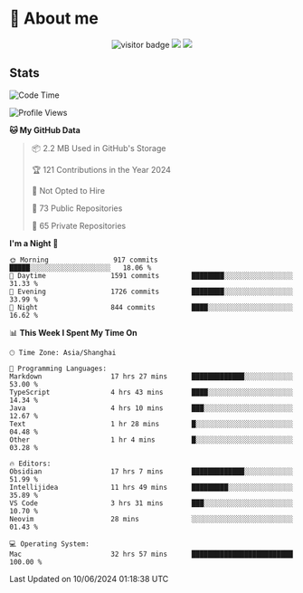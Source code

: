 <!-- ![](https://youpai.roccoshi.top/img/20200804214216.png) -->

# 🧐 About me
 
<p align="center">
<img src="https://visitor-badge.laobi.icu/badge?page_id=Lincest.Lincest&title=hits" alt="visitor badge"/>
<a href="mailto:imroccoshi@gmail.com"><img src="https://img.shields.io/badge/gmail-imroccoshi%40gmail.com-red"></a>
<a href="https://blog.roccoshi.top"><img src="https://img.shields.io/badge/blog-roccoshi-green"></a>
</p>

## Stats

<!--START_SECTION:waka-->
![Code Time](http://img.shields.io/badge/Code%20Time-1%2C257%20hrs%208%20mins-blue)

![Profile Views](http://img.shields.io/badge/Profile%20Views-0-blue)

**🐱 My GitHub Data** 

> 📦 2.2 MB Used in GitHub's Storage 
 > 
> 🏆 121 Contributions in the Year 2024
 > 
> 🚫 Not Opted to Hire
 > 
> 📜 73 Public Repositories 
 > 
> 🔑 65 Private Repositories 
 > 
**I'm a Night 🦉** 

```text
🌞 Morning                917 commits         █████░░░░░░░░░░░░░░░░░░░░   18.06 % 
🌆 Daytime                1591 commits        ████████░░░░░░░░░░░░░░░░░   31.33 % 
🌃 Evening                1726 commits        ████████░░░░░░░░░░░░░░░░░   33.99 % 
🌙 Night                  844 commits         ████░░░░░░░░░░░░░░░░░░░░░   16.62 % 
```


📊 **This Week I Spent My Time On** 

```text
🕑︎ Time Zone: Asia/Shanghai

💬 Programming Languages: 
Markdown                 17 hrs 27 mins      █████████████░░░░░░░░░░░░   53.00 % 
TypeScript               4 hrs 43 mins       ████░░░░░░░░░░░░░░░░░░░░░   14.34 % 
Java                     4 hrs 10 mins       ███░░░░░░░░░░░░░░░░░░░░░░   12.67 % 
Text                     1 hr 28 mins        █░░░░░░░░░░░░░░░░░░░░░░░░   04.48 % 
Other                    1 hr 4 mins         █░░░░░░░░░░░░░░░░░░░░░░░░   03.28 % 

🔥 Editors: 
Obsidian                 17 hrs 7 mins       █████████████░░░░░░░░░░░░   51.99 % 
Intellijidea             11 hrs 49 mins      █████████░░░░░░░░░░░░░░░░   35.89 % 
VS Code                  3 hrs 31 mins       ███░░░░░░░░░░░░░░░░░░░░░░   10.70 % 
Neovim                   28 mins             ░░░░░░░░░░░░░░░░░░░░░░░░░   01.43 % 

💻 Operating System: 
Mac                      32 hrs 57 mins      █████████████████████████   100.00 % 
```


 Last Updated on 10/06/2024 01:18:38 UTC
<!--END_SECTION:waka-->


